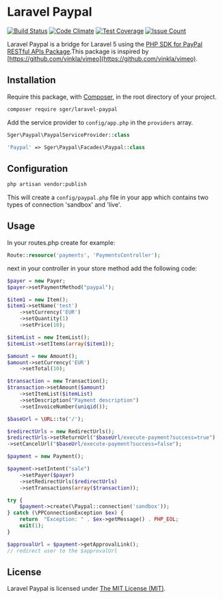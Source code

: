 Laravel Paypal
=============

[![Build Status](https://travis-ci.org/sger/laravel-paypal.svg?branch=master)](https://travis-ci.org/sger/laravel-paypal)
[![Code Climate](https://codeclimate.com/github/sger/laravel-paypal/badges/gpa.svg)](https://codeclimate.com/github/sger/laravel-paypal)
[![Test Coverage](https://codeclimate.com/github/sger/laravel-paypal/badges/coverage.svg)](https://codeclimate.com/github/sger/laravel-paypal/coverage)
[![Issue Count](https://codeclimate.com/github/sger/laravel-paypal/badges/issue_count.svg)](https://codeclimate.com/github/sger/laravel-paypal)

Laravel Paypal is a bridge for Laravel 5 using the [PHP SDK for PayPal RESTful APIs Package](https://github.com/paypal/PayPal-PHP-SDK).This package is inspired by [https://github.com/vinkla/vimeo](https://github.com/vinkla/vimeo).

## Installation
Require this package, with [Composer](https://getcomposer.org/), in the root directory of your project.

```bash
composer require sger/laravel-paypal
```

Add the service provider to `config/app.php` in the `providers` array.

```php
Sger\Paypal\PaypalServiceProvider::class
```

```php
'Paypal' => Sger\Paypal\Facades\Paypal::class
```

## Configuration

```bash
php artisan vendor:publish
```

This will create a `config/paypal.php` file in your app which contains two types of connection 'sandbox' and 'live'.

## Usage

In your routes.php create for example:

```php
Route::resource('payments', 'PaymentsController');
```

next in your controller in your store method add the following code:

```php
$payer = new Payer;
$payer->setPaymentMethod("paypal");

$item1 = new Item();
$item1->setName('test')
	->setCurrency('EUR')
	->setQuantity(1)
	->setPrice(10);

$itemList = new ItemList();
$itemList->setItems(array($item1));

$amount = new Amount();
$amount->setCurrency('EUR')
	->setTotal(10);

$transaction = new Transaction();
$transaction->setAmount($amount)
	->setItemList($itemList)
	->setDescription("Payment description")
	->setInvoiceNumber(uniqid());

$baseUrl = \URL::to('/');

$redirectUrls = new RedirectUrls();
$redirectUrls->setReturnUrl("$baseUrl/execute-payment?success=true")
->setCancelUrl("$baseUrl/execute-payment?success=false");

$payment = new Payment();

$payment->setIntent("sale")
	->setPayer($payer)
	->setRedirectUrls($redirectUrls)
	->setTransactions(array($transaction));

try {
	$payment->create(\Paypal::connection('sandbox'));
} catch (\PPConnectionException $ex) {
	return  "Exception: " . $ex->getMessage() . PHP_EOL;
	exit(1);
}

$approvalUrl = $payment->getApprovalLink();
// redirect user to the $approvalUrl
```

## License

Laravel Paypal is licensed under [The MIT License (MIT)](LICENSE).
